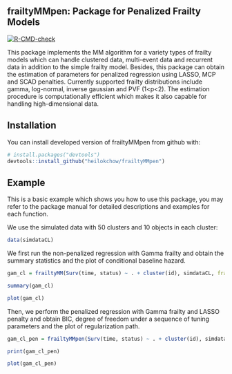 ## frailtyMMpen: Package for Penalized Frailty Models

[![R-CMD-check](https://github.com/heilokchow/frailtyMMpen/workflows/R-CMD-check/badge.svg)](https://github.com/heilokchow/frailtyMMpen/actions)

This package implements the MM algorithm for a variety types of frailty models which can handle clustered data, multi-event data and recurrent data in addition to the simple frailty model. Besides, this package can obtain the estimation of parameters for penalized regression using LASSO, MCP and SCAD penalties. Currently supported frailty distributions include gamma, log-normal, inverse gaussian and PVF (1<p<2). The estimation procedure is computationally efficient which makes it also capable for handling high-dimensional data. 


Installation
------------

You can install developed version of frailtyMMpen from github with:

``` r
# install.packages("devtools")
devtools::install_github("heilokchow/frailtyMMpen")
```

Example
-------

This is a basic example which shows you how to use this package, you may refer to the package manual for detailed descriptions and examples for each function.

We use the simulated data with 50 clusters and 10 objects in each cluster: 

``` r
data(simdataCL)
```

We first run the non-penalized regression with Gamma frailty and obtain the summary statistics and the plot of conditional baseline hazard.

```r
gam_cl = frailtyMM(Surv(time, status) ~ . + cluster(id), simdataCL, frailty = "Gamma")

summary(gam_cl)

plot(gam_cl)

```

Then, we perform the penalized regression with Gamma frailty and LASSO penalty and obtain BIC, degree of freedom under a sequence of tuning parameters and the plot of regularization path.

```r
gam_cl_pen = frailtyMMpen(Surv(time, status) ~ . + cluster(id), simdataCL, frailty = "Gamma")

print(gam_cl_pen)

plot(gam_cl_pen)

```

